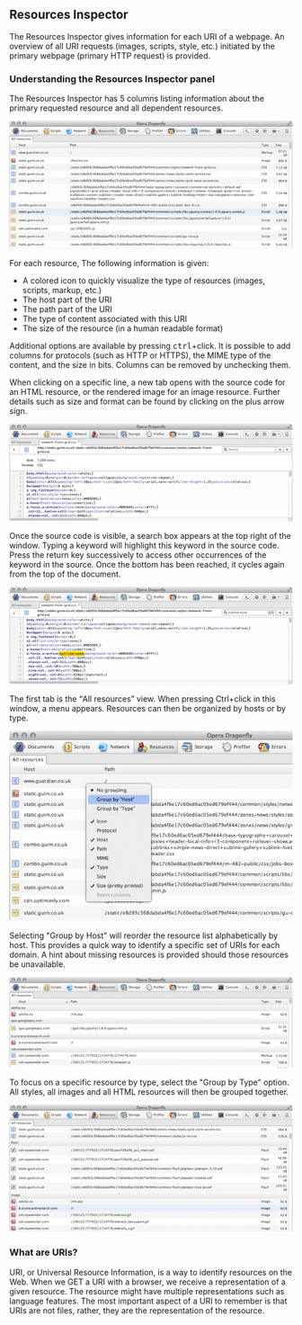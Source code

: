 ## Resources Inspector

The Resources Inspector gives information for each URI of a webpage. An overview of all URI requests (images, scripts, style, etc.) initiated by the primary webpage (primary HTTP request) is provided.

### Understanding the Resources Inspector panel

The Resources Inspector has 5 columns listing information about the primary requested resource and all dependent resources.

![Resources View](img/resources-view.jpg)

For each resource, The following information is given:

* A colored icon to quickly visualize the type of resources (images, scripts, markup, etc.)
* The host part of the URI
* The path part of the URI
* The type of content associated with this URI
* The size of the resource (in a human readable format)

Additional options are available by pressing <kbd>ctrl</kbd>+click. It is possible to add columns for protocols (such as HTTP or HTTPS), the MIME type of the content, and the size in bits. Columns can be removed by unchecking them.  

When clicking on a specific line, a new tab opens with the source code for an HTML resource, or the rendered image for an image resource. Further details such as size and format can be found by clicking on the plus arrow sign. 

![Expanding an individual resource shows further details about the resources](img/resources-detail-expand.jpg)

Once the source code is visible, a search box appears at the top right of the window. Typing a keyword will highlight this keyword in the source code. Press the return key successively to access other occurrences of the keyword in the source. Once the bottom has been reached, it cycles again from the top of the document.

![Searching for a string of text inside the resource file](img/resources-search.jpg)

The first tab is the <q>All resources</q> view. When pressing Ctrl+click in this window, a menu appears. Resources can then be organized by hosts or by type.

![Context menu showing the various grouping options available for the resource view](img/resources-grouping-options.jpg)

Selecting "Group by Host" will reorder the resource list alphabetically by host. This provides a quick way to identify a specific set of URIs for each domain. A hint about missing resources is provided should those resources be unavailable.

![Resources reordered and grouped by host](img/resources-by-host.jpg)

To focus on a specific resource by type, select the "Group by Type" option. All styles, all images and all HTML resources will then be grouped together.

![Resources reordered and grouped by type](img/resources-by-type.jpg)

### What are URIs?

URI, or Universal Resource Information, is a way to identify resources on the Web. When we GET a URI with a browser, we receive a representation of a given resource. The resource might have multiple representations such as language features. The most important aspect of a URI to remember is that URIs are not files, rather, they are the representation of the resource.


